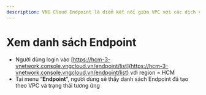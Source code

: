 ```yaml
---
description: VNG Cloud Endpoint là điểm kết nối giữa VPC với các dịch vụ của VNG Cloud
---
```


# Xem danh sách Endpoint

* Người dùng login vào [https://hcm-3-vnetwork.console.vngcloud.vn/endpoint/list](https://hcm-3-vnetwork.console.vngcloud.vn/endpoint/list) với region = HCM
* Tại menu “**Endpoint**”, người dùng sẽ thấy danh sách Endpoint đã tạo theo VPC và trạng thái tương ứng
